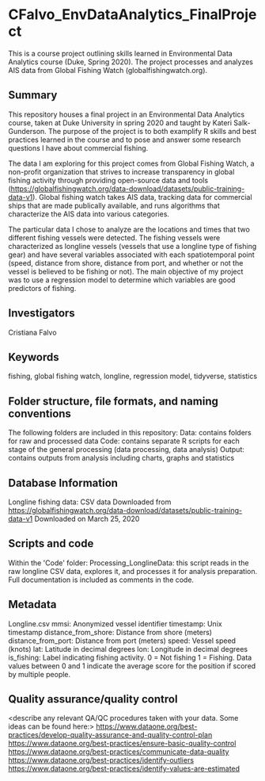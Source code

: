 # CFalvo_EnvDataAnalytics_FinalProject
This is a course project outlining skills learned in Environmental Data Analytics course (Duke, Spring 2020). The project processes and analyzes AIS data from Global Fishing Watch (globalfishingwatch.org).

## Summary

This repository houses a final project in an Environmental Data Analytics course, taken at Duke University in spring 2020 and taught by Kateri Salk-Gunderson. The purpose of the project is to both examplify R skills and best practices learned in the course and to pose and answer some research questions I have about commercial fishing. 

The data I am exploring for this project comes from Global Fishing Watch, a non-profit organization that strives to increase transparency in global fishing activity through providing open-source data and tools (https://globalfishingwatch.org/data-download/datasets/public-training-data-v1). Global fishing watch takes AIS data, tracking data for commercial ships that are made publically available, and runs algorithms that characterize the AIS data into various categories. 

The particular data I chose to analyze are the locations and times that two different fishing vessels were detected. The fishing vessels were characterized as longline vessels (vessels that use a longline type of fishing gear) and have several variables associated with each spatiotemporal point (speed, distance from shore, distance from port, and whether or not the vessel is believed to be fishing or not). The main objective of my project was to use a regression model to determine which variables are good predictors of fishing. 

## Investigators

Cristiana Falvo

## Keywords

fishing, global fishing watch, longline, regression model, tidyverse, statistics

## Folder structure, file formats, and naming conventions 

The following folders are included in this repository:
Data: contains folders for raw and processed data
Code: contains separate R scripts for each stage of the general processing (data processing, data analysis)
Output: contains outputs from analysis including charts, graphs and statistics

## Database Information

Longline fishing data: 
CSV data 
Downloaded from https://globalfishingwatch.org/data-download/datasets/public-training-data-v1 
Downloaded on March 25, 2020

## Scripts and code

Within the 'Code' folder:
Processing_LonglineData: this script reads in the raw longline CSV data, explores it, and processes it for analysis preparation. Full documentation is included as comments in the code. 

## Metadata

Longline.csv
mmsi: Anonymized vessel identifier
timestamp: Unix timestamp
distance_from_shore: Distance from shore (meters)
distance_from_port: Distance from port (meters)
speed: Vessel speed (knots)
lat: Latitude in decimal degrees
lon: Longitude in decimal degrees
is_fishing: Label indicating fishing activity.
0 = Not fishing
1 = Fishing. Data values between 0 and 1 indicate the average score for the position if scored by multiple people.

## Quality assurance/quality control

<describe any relevant QA/QC procedures taken with your data. Some ideas can be found here:>
<https://www.dataone.org/best-practices/develop-quality-assurance-and-quality-control-plan>
<https://www.dataone.org/best-practices/ensure-basic-quality-control>
<https://www.dataone.org/best-practices/communicate-data-quality>
<https://www.dataone.org/best-practices/identify-outliers>
<https://www.dataone.org/best-practices/identify-values-are-estimated>